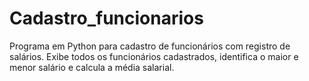 # Cadastro_funcionarios
Programa em Python para cadastro de funcionários com registro de salários. Exibe todos os funcionários cadastrados, identifica o maior e menor salário e calcula a média salarial.
